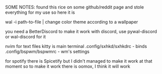 SOME NOTES:
found this rice on some github/reddit page and stole everything for my use so here it is

wal -i path-to-file | change color theme according to a wallpaper

you need a BetterDiscord to make it work with discord, use pywal-discord or wal-discord for it

nvim for text files
kitty is main terminal
.config/sxhkd/sxhkdrc - binds
.config/bspwm/bspwmrc - wm's settings

for spotify there is Spicetify but I didn't managed to make it work at that moment so to make it work there is oomox, I think it will work
